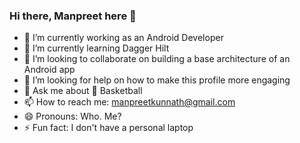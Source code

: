 ### Hi there, Manpreet here 👋

- 🔭 I’m currently working as an Android Developer
- 🌱 I’m currently learning Dagger Hilt
- 👯 I’m looking to collaborate on building a base architecture of an Android app
- 🤔 I’m looking for help on how to make this profile more engaging
- 💬 Ask me about 🏀 Basketball
- 📫 How to reach me: manpreetkunnath@gmail.com
- 😄 Pronouns: Who. Me?
- ⚡ Fun fact: I don't have a personal laptop
